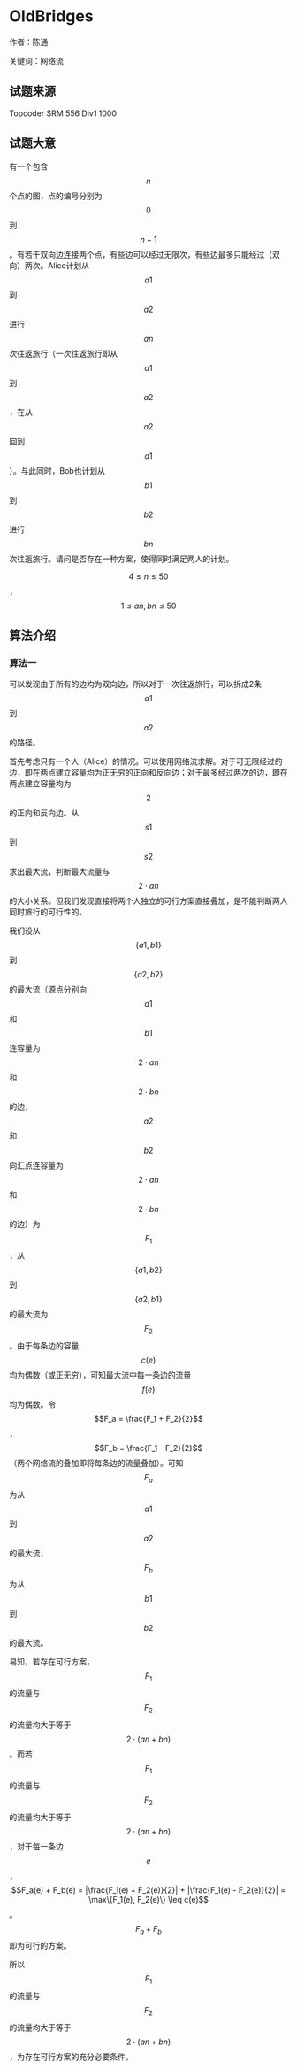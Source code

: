 # OldBridges

作者：陈通

关键词：网络流

## 试题来源

Topcoder SRM 556 Div1 1000



## 试题大意

有一个包含$$n$$个点的图，点的编号分别为$$0$$到$$n-1$$。有若干双向边连接两个点，有些边可以经过无限次，有些边最多只能经过（双向）两次。Alice计划从$$a1$$到$$a2$$进行$$an$$次往返旅行（一次往返旅行即从$$a1$$到$$a2$$，在从$$a2$$回到$$a1$$）。与此同时，Bob也计划从$$b1$$到$$b2$$进行$$bn$$次往返旅行。请问是否存在一种方案，使得同时满足两人的计划。

$$4 \leq n \leq 50$$，$$1 \leq an, bn \leq 50$$



## 算法介绍

### 算法一

可以发现由于所有的边均为双向边，所以对于一次往返旅行，可以拆成2条$$a1$$到$$a2$$的路径。

首先考虑只有一个人（Alice）的情况。可以使用网络流求解。对于可无限经过的边，即在两点建立容量均为正无穷的正向和反向边；对于最多经过两次的边，即在两点建立容量均为$$2$$的正向和反向边。从$$s1$$到$$s2$$求出最大流，判断最大流量与$$2 \cdot an$$的大小关系。但我们发现直接将两个人独立的可行方案直接叠加，是不能判断两人同时旅行的可行性的。

我们设从$$\{a1, b1\}$$到$$\{a2, b2\}$$的最大流（源点分别向$$a1$$和$$b1$$连容量为$$2 \cdot an$$和$$2 \cdot bn$$的边，$$a2$$和$$b2$$向汇点连容量为$$2 \cdot an$$和$$2 \cdot bn$$的边）为$$F_1$$，从$$\{a1, b2\}$$到$$\{a2, b1\}$$的最大流为$$F_2$$。由于每条边的容量$$c(e)$$均为偶数（或正无穷），可知最大流中每一条边的流量$$f(e)$$均为偶数。令$$F_a = \frac{F_1 + F_2}{2}$$，$$F_b = \frac{F_1 - F_2}{2}$$（两个网络流的叠加即将每条边的流量叠加）。可知$$F_a$$为从$$a1$$到$$a2$$的最大流，$$F_b$$为从$$b1$$到$$b2$$的最大流。

易知，若存在可行方案，$$F_1$$的流量与$$F_2$$的流量均大于等于$$2 \cdot  (an + bn)$$。而若$$F_1$$的流量与$$F_2$$的流量均大于等于$$2 \cdot  (an + bn)$$，对于每一条边$$e$$，$$F_a(e) + F_b(e) = |\frac{F_1(e) + F_2(e)}{2}| + |\frac{F_1(e) - F_2(e)}{2}| = \max\{F_1(e), F_2(e)\} \leq c(e)$$。$$F_a + F_b$$即为可行的方案。

所以$$F_1$$的流量与$$F_2$$的流量均大于等于$$2 \cdot  (an + bn)$$，为存在可行方案的充分必要条件。
